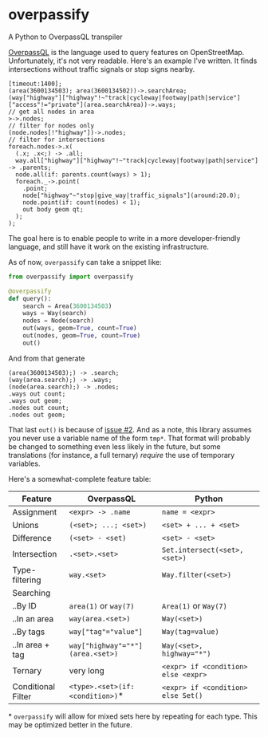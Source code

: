 # overpassify
A Python to OverpassQL transpiler

[OverpassQL](http://wiki.openstreetmap.org/wiki/Overpass_API/Overpass_QL) is the language used to query features on OpenStreetMap. Unfortunately, it's not very readable. Here's an example I've written. It finds intersections without traffic signals or stop signs nearby.

```OverpassQL
[timeout:1400];
(area(3600134503); area(3600134502))->.searchArea;
(way["highway"]["highway"!~"track|cycleway|footway|path|service"]["access"!="private"](area.searchArea))->.ways;
// get all nodes in area
>->.nodes;
// filter for nodes only
(node.nodes[!"highway"])->.nodes;
// filter for intersections
foreach.nodes->.x(
  (.x; .x<;) -> .all;
  way.all["highway"]["highway"!~"track|cycleway|footway|path|service"] -> .parents;
  node.all(if: parents.count(ways) > 1);
  foreach._->.point(
    .point;
    node["highway"~"stop|give_way|traffic_signals"](around:20.0);
    node.point(if: count(nodes) < 1);
    out body geom qt;
  );
);
```

The goal here is to enable people to write in a more developer-friendly language, and still have it work on the existing infrastructure.

As of now, `overpassify` can take a snippet like:

```Python
from overpassify import overpassify

@overpassify
def query():
    search = Area(3600134503)
    ways = Way(search)
    nodes = Node(search)
    out(ways, geom=True, count=True)
    out(nodes, geom=True, count=True)
    out()
```

And from that generate
```OverpassQL
(area(3600134503);) -> .search;
(way(area.search);) -> .ways;
(node(area.search);) -> .nodes;
.ways out count;
.ways out geom;
.nodes out count;
.nodes out geom;
```

That last `out()` is because of [issue #2](https://github.com/gappleto97/overpassify/issues/2). And as a note, this library assumes you never use a variable name of the form `tmp*`. That format will probably be changed to something even less likely in the future, but some translations (for instance, a full ternary) *require* the use of temporary variables.

Here's a somewhat-complete feature table:

| Feature            | OverpassQL                        | Python                              |
| ------------------ | --------------------------------- | ----------------------------------- |
| Assignment         | `<expr> -> .name`                 | `name = <expr> `                    |
| Unions             | `(<set>; ...; <set>)`             | `<set> + ... + <set>`               |
| Difference         | `(<set> - <set)`                  | `<set> - <set>`                     |
| Intersection       | `.<set>.<set>`                    | `Set.intersect(<set>, <set>)`       |
| Type-filtering     | `way.<set>`                       | `Way.filter(<set>)`                 |
| Searching          |                                   |                                     |
| ..By ID            | `area(1)` or `way(7)`             | `Area(1)` or `Way(7)`               |
| ..In an area       | `way(area.<set>)`                 | `Way(<set>)`                        |
| ..By tags          | `way["tag"="value"]`              | `Way(tag=value)`                    |
| ..In area + tag    | `way["highway"="*"](area.<set>)`  | `Way(<set>, highway="*")`           |
| Ternary            | very long                         | `<expr> if <condition> else <expr>` |
| Conditional Filter | `<type>.<set>(if: <condition>)`\* | `<expr> if <condition> else Set()`  |

\* `overpassify` will allow for mixed sets here by repeating for each type. This may be optimized better in the future.

